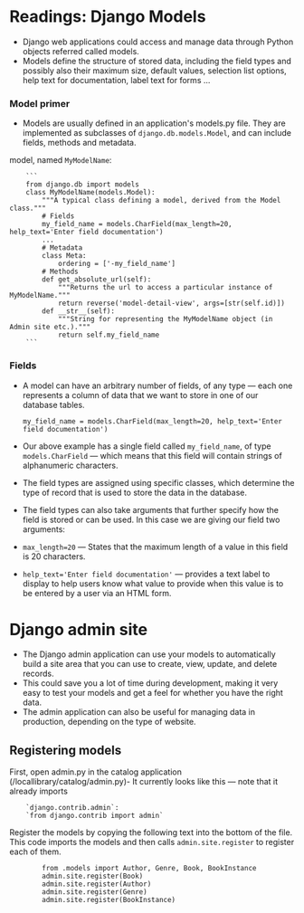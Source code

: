 # Readings: Django Models

- Django web applications could access and manage data through Python objects referred called models. 
- Models define the structure of stored data, including the field types and possibly also their maximum size, default values, selection list options, help text for documentation, label text for forms ...


	
### Model primer
- Models are usually defined in an application's models.py file. They are implemented as subclasses of
`django.db.models.Model`, and can include fields, methods and metadata. 

 model, named `MyModelName`:

        ```
        from django.db import models
        class MyModelName(models.Model):
            """A typical class defining a model, derived from the Model class."""
            # Fields
            my_field_name = models.CharField(max_length=20, help_text='Enter field documentation')
            ...
            # Metadata
            class Meta:
                ordering = ['-my_field_name']
            # Methods
            def get_absolute_url(self):
                """Returns the url to access a particular instance of MyModelName."""
                return reverse('model-detail-view', args=[str(self.id)])
            def __str__(self):
                """String for representing the MyModelName object (in Admin site etc.)."""
                return self.my_field_name
        ```

	
### Fields
- A model can have an arbitrary number of fields, of any type — each one represents a column of data that we want to store in one of our database tables.

    `my_field_name = models.CharField(max_length=20, help_text='Enter field documentation')`
    
- Our above example has a single field called `my_field_name`, of type `models.CharField` — which means that this field will contain strings of alphanumeric characters. 
- The field types are assigned using specific classes, which determine the type of record that is used to store the data in the database.
- The field types can also take arguments that further specify how the field is stored or can be used. In this case we are giving our field two arguments:
- `max_length=20` — States that the maximum length of a value in this field is 20 characters.
- `help_text='Enter field documentation'` — provides a text label to display to help users know what value to provide when this value is to be entered by a user via an HTML form.

# Django admin site
- The Django admin application can use your models to automatically build a site area that you can use to create, view, update, and delete records.
- This could save you a lot of time during development, making it very easy to test your models and get a feel for whether you have the right data.
- The admin application can also be useful for managing data in production, depending on the type of website.

	
## Registering models 
First, open admin.py in the catalog application (/locallibrary/catalog/admin.py)- It currently looks like this — note that it already imports

        `django.contrib.admin`:
        `from django.contrib import admin`

Register the models by copying the following text into the bottom of the file. This code imports the models and then calls `admin.site.register` to register each of them.

````
        from .models import Author, Genre, Book, BookInstance
        admin.site.register(Book)
        admin.site.register(Author)
        admin.site.register(Genre)
        admin.site.register(BookInstance)
